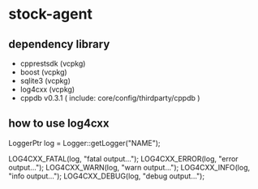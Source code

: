 # stock-agent

## dependency library
- cpprestsdk (vcpkg)
- boost (vcpkg)
- sqlite3 (vcpkg)
- log4cxx (vcpkg)
- cppdb v0.3.1 ( include: core/config/thirdparty/cppdb )

## how to use log4cxx
LoggerPtr log = Logger::getLogger("NAME");

LOG4CXX_FATAL(log, "fatal output...");
LOG4CXX_ERROR(log, "error output...");
LOG4CXX_WARN(log, "warn output...");
LOG4CXX_INFO(log, "info output...");
LOG4CXX_DEBUG(log, "debug output...");